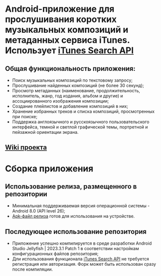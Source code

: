 


# Android-приложение для прослушивания коротких музыкальных композиций и метаданных сервиса iTunes. Использует [iTunes Search API](https://developer.apple.com/library/archive/documentation/AudioVideo/Conceptual/iTuneSearchAPI/index.html)

## Общая функциональность приложения:
- Поиск музыкальных композиций по текстовому запросу;
- Прослушивание найденных композиций (не более 30 секунд);
- Просмотр метаданных (наименование, продолжительность, исполнитель, жанр, год издания, альбом и другие) и ассоциированного изображения композиции;
- Создание плейлистов и добавление композиций в них;
- Хранение избранных треков и списка композиций, просмотренных при поиске;
- Поддержка англоязычного и русскоязычного пользовательского интерфейса, темной и светлой графической темы, портретной и пейзажной ориентации экрана.

## [Wiki проекта](https://github.com/falconArdente/iTunes_playlist_maker/wiki)

# Сборка приложения

## Использование релиза, размещенного в репозитории
- Минимальная поддерживаемая версия операционной системы - Android 8.0 (API level 26);
- [Apk-файл релиза](https://github.com/falconArdente/iTunes_playlist_maker/releases/) готов для использования на устройстве.
## Последующее использование репозитория
- Приложение успешно компилируется в среде разработки Android Studio Jellyfish | 2023.3.1 Patch 1 в соответствии настройкам конфигурационных файлов репозитория;
- Дли использования функционала [iTunes Search API](https://developer.apple.com/library/archive/documentation/AudioVideo/Conceptual/iTuneSearchAPI/index.html) не требуется регистрация или авторизация. Форк может быть использован сразу после компиляции.
